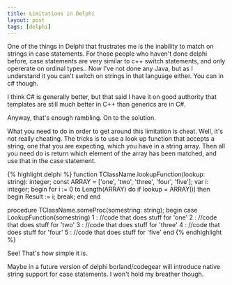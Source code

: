 ```yaml
---
title: Limitations in Delphi
layout: post
tags: [delphi]
---
```

One of the things in Delphi that frustrates me is the inability to match on strings in case statements. For those people who haven't done delphi before, case statements are very similar to c++ switch statements, and only opererate on ordinal types.. Now I've not done any Java, but as I understand it you can't switch on strings in that language either. You can in c# though.

I think C# is generally better, but that said I have it on good authority that templates are still much better in C++ than generics are in C#.

Anyway, that's enough rambling. On to the solution.

What you need to do in order to get around this limitation is cheat. Well, it's not really cheating. The tricks is to use a look up function that accepts a string, one that you are expecting, which you have in a string array. Then all you need do is return which element of the array has been matched, and use that in the case statement.

{% highlight delphi %}
function TClassName.lookupFunction(lookup: string): integer;
const
  ARRAY = ['one', 'two', 'three', 'four', 'five'];
var
  i: integer;
begin
  for i := 0 to Length(ARRAY) do
    if lookup = ARRAY[i] then
    begin
      Result := i;
      break;
    end
end

procedure TClassName.someProc(somestring: string);
begin
  case LookupFunction(somestring)
  1 : //code that does stuff for 'one'
  2 : //code that does stuff for 'two'
  3 : //code that does stuff for 'three'
  4 : //code that does stuff for 'four'
  5 : //code that does stuff for 'five'
end
{% endhighlight %}

See! That's how simple it is.

Maybe in a future version of delphi borland/codegear will introduce native string support for case statements. I won't hold my breather though.
